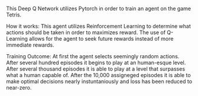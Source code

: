 This Deep Q Network utilizes Pytorch in order to train an agent on the game Tetris.

How it works: This agent utilizes Reinforcement Learning to determine what actions should be taken in order to maximizes reward. The use of Q-Learning allows for the agent to seek future rewards instead of more immediate rewards.

Training Outcome: At first the agent selects seemingly random actions. After several hundred episodes it begins to play at an human-esque level. After several thousand episodes it is able to play at a level that surpasses what a human capable of. After the 10,000 assigneged episodes it is able to make optimal decisions nearly instuntaniously and loss has been reduced to near-zero.
